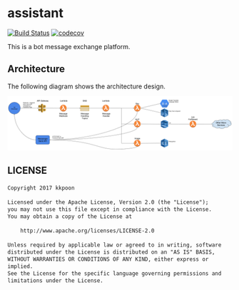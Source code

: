 # assistant

[![Build Status](https://travis-ci.org/kkpoon/assistant.svg?branch=master)](https://travis-ci.org/kkpoon/assistant)
[![codecov](https://codecov.io/gh/kkpoon/assistant/branch/master/graph/badge.svg)](https://codecov.io/gh/kkpoon/assistant)

This is a bot message exchange platform.

## Architecture

The following diagram shows the architecture design.

![Architecture](assets/architecture.png)

## LICENSE

```
Copyright 2017 kkpoon

Licensed under the Apache License, Version 2.0 (the "License");
you may not use this file except in compliance with the License.
You may obtain a copy of the License at

    http://www.apache.org/licenses/LICENSE-2.0

Unless required by applicable law or agreed to in writing, software
distributed under the License is distributed on an "AS IS" BASIS,
WITHOUT WARRANTIES OR CONDITIONS OF ANY KIND, either express or implied.
See the License for the specific language governing permissions and
limitations under the License.
 ```
